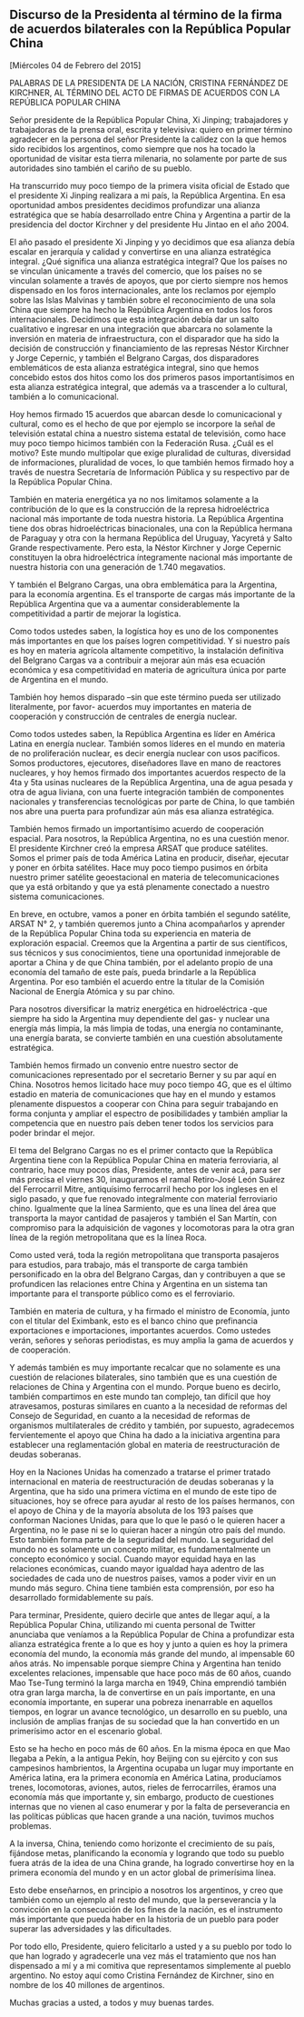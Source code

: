 Discurso de la Presidenta al término de la firma de acuerdos bilaterales con la República Popular China
-------------------------------------------------------------------------------------------------------

[Miércoles 04 de Febrero del 2015]

PALABRAS DE LA PRESIDENTA DE LA NACIÓN, CRISTINA FERNÁNDEZ DE KIRCHNER,
AL TÉRMINO DEL ACTO DE FIRMAS DE ACUERDOS CON LA REPÚBLICA POPULAR CHINA

Señor presidente de la República Popular China, Xi Jinping; trabajadores
y trabajadoras de la prensa oral, escrita y televisiva: quiero en primer
término agradecer en la persona del señor Presidente la calidez con la
que hemos sido recibidos los argentinos, como siempre que nos ha tocado
la oportunidad de visitar esta tierra milenaria, no solamente por parte
de sus autoridades sino también el cariño de su pueblo.

Ha transcurrido muy poco tiempo de la primera visita oficial de Estado
que el presidente Xi Jinping realizara a mi país, la República
Argentina. En esa oportunidad ambos presidentes decidimos profundizar
una alianza estratégica que se había desarrollado entre China y
Argentina a partir de la presidencia del doctor Kirchner y del
presidente Hu Jintao en el año 2004.

El año pasado el presidente Xi Jinping y yo decidimos que esa alianza
debía escalar en jerarquía y calidad y convertirse en una alianza
estratégica integral. ¿Qué significa una alianza estratégica integral?
Que los países no se vinculan únicamente a través del comercio, que los
países no se vinculan solamente a través de apoyos, que por cierto
siempre nos hemos dispensado en los foros internacionales, ante los
reclamos por ejemplo sobre las Islas Malvinas y también sobre el
reconocimiento de una sola China que siempre ha hecho la República
Argentina en todos los foros internacionales. Decidimos que esta
integración debía dar un salto cualitativo e ingresar en una integración
que abarcara no solamente la inversión en materia de infraestructura,
con el disparador que ha sido la decisión de construcción y
financiamiento de las represas Néstor Kirchner y Jorge Cepernic, y
también el Belgrano Cargas, dos disparadores emblemáticos de esta
alianza estratégica integral, sino que hemos concebido estos dos hitos
como los dos primeros pasos importantísimos en esta alianza estratégica
integral, que además va a trascender a lo cultural, también a lo
comunicacional.

Hoy hemos firmado 15 acuerdos que abarcan desde lo comunicacional y
cultural, como es el hecho de que por ejemplo se incorpore la señal de
televisión estatal china a nuestro sistema estatal de televisión, como
hace muy poco tiempo hicimos también con la Federación Rusa. ¿Cuál es el
motivo? Este mundo multipolar que exige pluralidad de culturas,
diversidad de informaciones, pluralidad de voces, lo que también hemos
firmado hoy a través de nuestra Secretaría de Información Pública y su
respectivo par de la República Popular China.

También en materia energética ya no nos limitamos solamente a la
contribución de lo que es la construcción de la represa hidroeléctrica
nacional más importante de toda nuestra historia. La República Argentina
tiene dos obras hidroeléctricas binacionales, una con la República
hermana de Paraguay y otra con la hermana República del Uruguay,
Yacyretá y Salto Grande respectivamente. Pero esta, la Néstor Kirchner y
Jorge Cepernic constituyen la obra hidroeléctrica íntegramente nacional
más importante de nuestra historia con una generación de 1.740
megavatios.

Y también el Belgrano Cargas, una obra emblemática para la Argentina,
para la economía argentina. Es el transporte de cargas más importante de
la República Argentina que va a aumentar considerablemente la
competitividad a partir de mejorar la logística.

Como todos ustedes saben, la logística hoy es uno de los componentes más
importantes en que los países logren competitividad. Y si nuestro país
es hoy en materia agrícola altamente competitivo, la instalación
definitiva del Belgrano Cargas va a contribuir a mejorar aún más esa
ecuación económica y esa competitividad en materia de agricultura única
por parte de Argentina en el mundo.

También hoy hemos disparado –sin que este término pueda ser utilizado
literalmente, por favor- acuerdos muy importantes en materia de
cooperación y construcción de centrales de energía nuclear.

Como todos ustedes saben, la República Argentina es líder en América
Latina en energía nuclear. También somos líderes en el mundo en materia
de no proliferación nuclear, es decir energía nuclear con usos
pacíficos. Somos productores, ejecutores, diseñadores llave en mano de
reactores nucleares, y hoy hemos firmado dos importantes acuerdos
respecto de la 4ta y 5ta usinas nucleares de la República Argentina, una
de agua pesada y otra de agua liviana, con una fuerte integración
también de componentes nacionales y transferencias tecnológicas por
parte de China, lo que también nos abre una puerta para profundizar aún
más esa alianza estratégica.

También hemos firmado un importantísimo acuerdo de cooperación espacial.
Para nosotros, la República Argentina, no es una cuestión menor. El
presidente Kirchner creó la empresa ARSAT que produce satélites. Somos
el primer país de toda América Latina en producir, diseñar, ejecutar y
poner en órbita satélites. Hace muy poco tiempo pusimos en órbita
nuestro primer satélite geoestacional en materia de telecomunicaciones
que ya está orbitando y que ya está plenamente conectado a nuestro
sistema comunicaciones.

En breve, en octubre, vamos a poner en órbita también el segundo
satélite, ARSAT N° 2, y también queremos junto a China acompañarlos y
aprender de la República Popular China toda su experiencia en materia de
exploración espacial. Creemos que la Argentina a partir de sus
científicos, sus técnicos y sus conocimientos, tiene una oportunidad
inmejorable de aportar a China y de que China también, por el adelanto
propio de una economía del tamaño de este país, pueda brindarle a la
República Argentina. Por eso también el acuerdo entre la titular de la
Comisión Nacional de Energía Atómica y su par chino.

Para nosotros diversificar la matriz energética en hidroeléctrica -que
siempre ha sido la Argentina muy dependiente del gas- y nuclear una
energía más limpia, la más limpia de todas, una energía no contaminante,
una energía barata, se convierte también en una cuestión absolutamente
estratégica.

También hemos firmado un convenio entre nuestro sector de comunicaciones
representado por el secretario Berner y su par aquí en China. Nosotros
hemos licitado hace muy poco tiempo 4G, que es el último estadio en
materia de comunicaciones que hay en el mundo y estamos plenamente
dispuestos a cooperar con China para seguir trabajando en forma conjunta
y ampliar el espectro de posibilidades y también ampliar la competencia
que en nuestro país deben tener todos los servicios para poder brindar
el mejor.

El tema del Belgrano Cargas no es el primer contacto que la República
Argentina tiene con la República Popular China en materia ferroviaria,
al contrario, hace muy pocos días, Presidente, antes de venir acá, para
ser más precisa el viernes 30, inauguramos el ramal Retiro-José León
Suárez del Ferrocarril Mitre, antiquísimo ferrocarril hecho por los
ingleses en el siglo pasado, y que fue renovado integralmente con
material ferroviario chino. Igualmente que la línea Sarmiento, que es
una línea del área que transporta la mayor cantidad de pasajeros y
también el San Martín, con compromiso para la adquisición de vagones y
locomotoras para la otra gran línea de la región metropolitana que es la
línea Roca.

Como usted verá, toda la región metropolitana que transporta pasajeros
para estudios, para trabajo, más el transporte de carga también
personificado en la obra del Belgrano Cargas, dan y contribuyen a que se
profundicen las relaciones entre China y Argentina en un sistema tan
importante para el transporte público como es el ferroviario.

También en materia de cultura, y ha firmado el ministro de Economía,
junto con el titular del Eximbank, esto es el banco chino que
prefinancia exportaciones e importaciones, importantes acuerdos. Como
ustedes verán, señores y señoras periodistas, es muy amplia la gama de
acuerdos y de cooperación.

Y además también es muy importante recalcar que no solamente es una
cuestión de relaciones bilaterales, sino también que es una cuestión de
relaciones de China y Argentina con el mundo. Porque bueno es decirlo,
también compartimos en este mundo tan complejo, tan difícil que hoy
atravesamos, posturas similares en cuanto a la necesidad de reformas del
Consejo de Seguridad, en cuanto a la necesidad de reformas de organismos
multilaterales de crédito y también, por supuesto, agradecemos
fervientemente el apoyo que China ha dado a la iniciativa argentina para
establecer una reglamentación global en materia de reestructuración de
deudas soberanas.

Hoy en la Naciones Unidas ha comenzado a tratarse el primer tratado
internacional en materia de reestructuración de deudas soberanas y la
Argentina, que ha sido una primera víctima en el mundo de este tipo de
situaciones, hoy se ofrece para ayudar al resto de los países hermanos,
con el apoyo de China y de la mayoría absoluta de los 193 países que
conforman Naciones Unidas, para que lo que le pasó o le quieren hacer a
Argentina, no le pase ni se lo quieran hacer a ningún otro país del
mundo. Esto también forma parte de la seguridad del mundo. La seguridad
del mundo no es solamente un concepto militar, es fundamentalmente un
concepto económico y social. Cuando mayor equidad haya en las relaciones
económicas, cuando mayor igualdad haya adentro de las sociedades de cada
uno de nuestros países, vamos a poder vivir en un mundo más seguro.
China tiene también esta comprensión, por eso ha desarrollado
formidablemente su país.

Para terminar, Presidente, quiero decirle que antes de llegar aquí, a la
República Popular China, utilizando mi cuenta personal de Twitter
anunciaba que veníamos a la República Popular de China a profundizar
esta alianza estratégica frente a lo que es hoy y junto a quien es hoy
la primera economía del mundo, la economía más grande del mundo, al
impensable 60 años atrás. No impensable porque siempre China y Argentina
han tenido excelentes relaciones, impensable que hace poco más de 60
años, cuando Mao Tse-Tung terminó la larga marcha en 1949, China
emprendió también otra gran larga marcha, la de convertirse en un país
importante, en una economía importante, en superar una pobreza
inenarrable en aquellos tiempos, en lograr un avance tecnológico, un
desarrollo en su pueblo, una inclusión de amplias franjas de su sociedad
que la han convertido en un primerísimo actor en el escenario global.

Esto se ha hecho en poco más de 60 años. En la misma época en que Mao
llegaba a Pekín, a la antigua Pekín, hoy Beijing con su ejército y con
sus campesinos hambrientos, la Argentina ocupaba un lugar muy importante
en América latina, era la primera economía en América Latina,
producíamos trenes, locomotoras, aviones, autos, rieles de
ferrocarriles, éramos una economía más que importante y, sin embargo,
producto de cuestiones internas que no vienen al caso enumerar y por la
falta de perseverancia en las políticas públicas que hacen grande a una
nación, tuvimos muchos problemas.

A la inversa, China, teniendo como horizonte el crecimiento de su país,
fijándose metas, planificando la economía y logrando que todo su pueblo
fuera atrás de la idea de una China grande, ha logrado convertirse hoy
en la primera economía del mundo y en un actor global de primerísima
línea.

Esto debe enseñarnos, en principio a nosotros los argentinos, y creo que
también como un ejemplo al resto del mundo, que la perseverancia y la
convicción en la consecución de los fines de la nación, es el
instrumento más importante que pueda haber en la historia de un pueblo
para poder superar las adversidades y las dificultades.

Por todo ello, Presidente, quiero felicitarlo a usted y a su pueblo por
todo lo que han logrado y agradecerle una vez más el tratamiento que nos
han dispensado a mí y a mi comitiva que representamos simplemente al
pueblo argentino. No estoy aquí como Cristina Fernández de Kirchner,
sino en nombre de los 40 millones de argentinos.

Muchas gracias a usted, a todos y muy buenas tardes.
